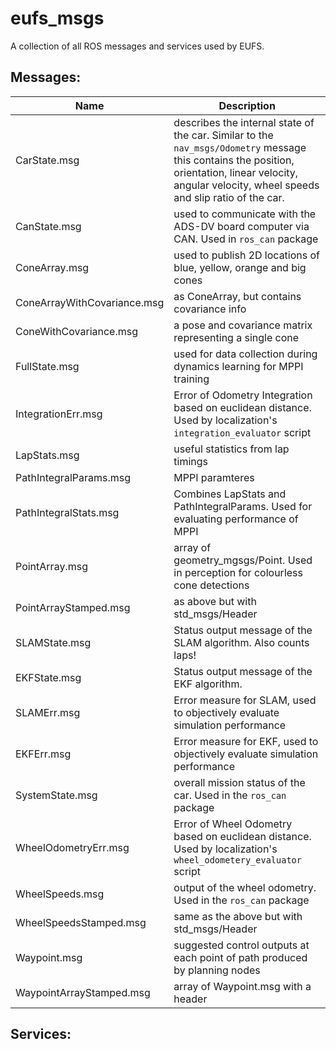 # eufs_msgs

A collection of all ROS messages and services used by EUFS.

## Messages:

| Name                        | Description                                                                                                                                                                                             |
| --------------------------- | ------------------------------------------------------------------------------------------------------------------------------------------------------------------------------------------------------- |
| CarState.msg                | describes the internal state of the car. Similar to the `nav_msgs/Odometry` message this contains the position, orientation, linear velocity, angular velocity, wheel speeds and slip ratio of the car. |
| CanState.msg                | used to communicate with the ADS-DV board computer via CAN. Used in `ros_can` package                                                                                                                   |
| ConeArray.msg               | used to publish 2D locations of blue, yellow, orange and big cones                                                                                                                                      |
| ConeArrayWithCovariance.msg | as ConeArray, but contains covariance info                                                                                                                                                              |
| ConeWithCovariance.msg      | a pose and covariance matrix representing a single cone                                                                                                                                                 |
| FullState.msg               | used for data collection during dynamics learning for MPPI training                                                                                                                                     |
| IntegrationErr.msg          | Error of Odometry Integration based on euclidean distance. Used by localization's `integration_evaluator` script                                                                                        |
| LapStats.msg                | useful statistics from lap timings                                                                                                                                                                      |
| PathIntegralParams.msg      | MPPI paramteres                                                                                                                                                                                         |
| PathIntegralStats.msg       | Combines LapStats and PathIntegralParams. Used for evaluating performance of MPPI                                                                                                                       |
| PointArray.msg              | array of geometry_mgsgs/Point. Used in perception for colourless cone detections                                                                                                                        |
| PointArrayStamped.msg       | as above but with std_msgs/Header                                                                                                                                                                       |
| SLAMState.msg               | Status output message of the SLAM algorithm. Also counts laps!                                                                                                                                          |
| EKFState.msg                | Status output message of the EKF algorithm.                                                                                                                                                             |
| SLAMErr.msg                 | Error measure for SLAM, used to objectively evaluate simulation performance                                                                                                                             |
| EKFErr.msg                  | Error measure for EKF, used to objectively evaluate simulation performance                                                                                                                              |
| SystemState.msg             | overall mission status of the car. Used in the `ros_can` package                                                                                                                                        |
| WheelOdometryErr.msg        | Error of Wheel Odometry based on euclidean distance. Used by localization's `wheel_odometery_evaluator` script                                                                                          |
| WheelSpeeds.msg             | output of the wheel odometry. Used in the `ros_can` package                                                                                                                                             |
| WheelSpeedsStamped.msg      | same as the above but with std_msgs/Header                                                                                                                                                              |
| Waypoint.msg                | suggested control outputs at each point of path produced by planning nodes                                                                                                                              |
| WaypointArrayStamped.msg    | array of Waypoint.msg with a header                                                                                                                                                                     |

## Services:
